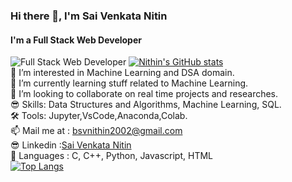 ### Hi there 👋, I'm Sai Venkata Nitin
#### I'm a Full Stack Web Developer
![Full Stack Web Developer](https://s3.us-east-1.amazonaws.com/storage.trumplearning.com/cmsfiles/best-full-stack-web-developer-courses-certification-online-ppjh0d5a.jpg)
[![Nithin's GitHub stats](https://github-readme-stats.vercel.app/api?username=BSVNithin&theme=shades-of-purple)](https://github.com/BSVNithin/github-readme-stats)
<br>
👀 I’m interested in Machine Learning and DSA domain.<br>
🌱 I’m currently learning stuff related to Machine Learning.<br>
💞️ I’m looking to collaborate on real time projects and researches.<br>
😎 Skills: Data Structures and Algorithms, Machine Learning, SQL.<br>
🛠 Tools: Jupyter,VsCode,Anaconda,Colab.<br>
📫 Mail me at : bsvnithin2002@gmail.com<br>
😎 Linkedin :[Sai Venkata Nitin](https://www.linkedin.com/in/bachu-sai-venkata-nithin-85888b216?lipi=urn%3Ali%3Apage%3Ad_flagship3_profile_view_base_contact_details%3BoGdLmvkCQcKN7smGBdGz7w%3D%3D)<br>
🧐 Languages : C, C++, Python, Javascript, HTML<br>
[![Top Langs](https://github-readme-stats.vercel.app/api/top-langs/?username=BSVNithin&layout=compact)](https://github.com/BSVNithin/github-readme-stats)

